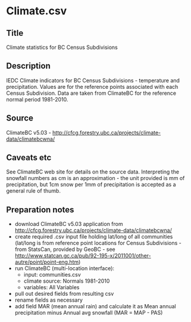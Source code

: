 # Climate.csv

## Title
Climate statistics for BC Census Subdivisions

## Description
IEDC Climate indicators for BC Census Subdivisions - temperature and precipitation. Values are for the reference points associated with each Census Subdivision.  Data are taken from ClimateBC for the reference normal period 1981-2010.

## Source
ClimateBC v5.03 - http://cfcg.forestry.ubc.ca/projects/climate-data/climatebcwna/

## Caveats etc
See ClimateBC web site for details on the source data.
Interpreting the snowfall numbers as cm is an approximation - the unit provided is mm of precipitation, but 1cm snow per 1mm of precipitation is accepted as a general rule of thumb.

## Preparation notes
- download ClimateBC v5.03 application from http://cfcg.forestry.ubc.ca/projects/climate-data/climatebcwna/
- create required .csv input file holding lat/long of all communities (lat/long is from reference point locations for Census Subdivisions - from StatsCan, provided by GeoBC - see http://www.statcan.gc.ca/pub/92-195-x/2011001/other-autre/point/point-eng.htm)
- run ClimateBC (multi-location interface):
    - input: communities.csv
    - climate source:  Normals 1981-2010
    - variables:  All Variables
- pull out desired fields from resulting csv
- rename fields as necessary
- add field MAR (mean annual rain) and calculate it as Mean annual precipitation minus Annual avg snowfall (MAR = MAP - PAS)
